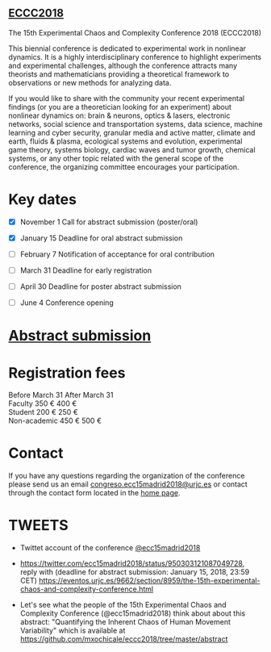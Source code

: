 [ECCC2018](https://eventos.urjc.es/9662/detail/the-15th-experimental-chaos-and-complexity-conference.html)
---
The 15th Experimental Chaos and Complexity Conference 2018 (ECCC2018)

This biennial conference is dedicated to experimental work in nonlinear
dynamics. It is a highly interdisciplinary conference to highlight experiments
and experimental challenges, although the conference attracts many theorists
and mathematicians providing a theoretical framework to observations or
new methods for analyzing data.

If you would like to share with the community your recent experimental
findings (or you are a theoretician looking for an experiment) about
nonlinear dynamics on: brain & neurons, optics & lasers, electronic networks,
social science and transportation systems, data science, machine learning and cyber security,
granular media and active matter, climate and earth,  fluids & plasma, 
ecological systems and evolution, experimental game theory, 
systems biology, cardiac waves and tumor growth,  chemical systems,
or any other topic related with the general scope of the conference,
the organizing committee encourages your participation.


# Key dates
- [x] November 1	Call for abstract submission (poster/oral)
- [x] January 15	Deadline for oral abstract submission 
- [ ] February 7	Notification of acceptance for oral contribution
- [ ] March 31	Deadline for early registration
- [ ] April 30	Deadline for poster abstract submission
- [ ] June 4	Conference opening


# [Abstract submission](https://github.com/mxochicale/eccc2018/tree/master/abstract)


# Registration fees

Before March 31	After March 31  
Faculty	350 €	400 €  
Student	200 €	250 €  
Non-academic	450 €	500 €  

# Contact

If you have any questions regarding the organization of the conference
please send us an email  congreso.ecc15madrid2018@urjc.es 
or contact through the contact form located in the
[home page](https://eventos.urjc.es/9662/detail/the-15th-experimental-chaos-and-complexity-conference.html).






# TWEETS

* Twittet account of the conference [@ecc15madrid2018](https://twitter.com/ecc15madrid2018)

* https://twitter.com/ecc15madrid2018/status/950303121087049728, reply with 
(deadline for abstract submission: January 15, 2018, 23:59 CET)
https://eventos.urjc.es/9662/section/8959/the-15th-experimental-chaos-and-complexity-conference.html

* Let's see what the people of the 15th Experimental Chaos and Complexity Conference (@ecc15madrid2018)
think about about this abstract: "Quantifying the Inherent Chaos of Human Movement Variability" 
which is available at https://github.com/mxochicale/eccc2018/tree/master/abstract



